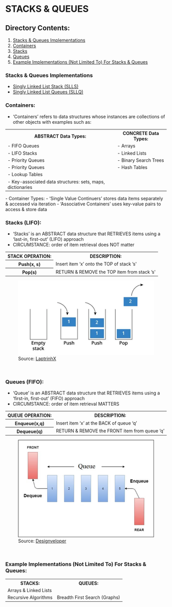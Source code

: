 # STACKS & QUEUES

## Directory Contents:
1) [Stacks & Queues Implementations](#stacks--queues-implementations)
2) [Containers](#containers)
3) [Stacks](#stacks-lifo)
4) [Queues](#queues-fifo)
5) [Example Implementations (Not Limited To) For Stacks & Queues](#example-implementations-not-limited-to-for-stacks--queues)

### Stacks & Queues Implementations
- [Singly Linked List Stack (SLLS)](https://github.com/Zero-Luminance/ads-c/tree/main/data-structures/stacks-and-queues/singly-linked-list-stack-files)
- [Singly Linked List Queues (SLLQ)](https://github.com/Zero-Luminance/ads-c/tree/main/data-structures/stacks-and-queues/singly-linked-list-queue-files)

### Containers:
- ‘Containers’ refers to data structures whose instances are collections of other objects with examples such as:
<table>
    <tr>
        <th scope="col">ABSTRACT Data Types:</th>
        <th scope="col">CONCRETE Data Types:</th>
    </tr>
    <tr>
        <td>- FIFO Queues</td>
        <td>- Arrays</td>
    </tr>
    <tr>
        <td>- LIFO Stacks</td>
        <td>- Linked Lists</td>
    </tr>
    <tr>
        <td>- Priority Queues</td>
        <td>- Binary Search Trees</td>
    </tr>
    <tr>
        <td>- Priority Queues</td>
        <td>- Hash Tables</td>
    </tr>
    <tr>
        <td>- Lookup Tables</td>
        <td>&nbsp</td>
    </tr>
    <tr>
        <td>- Key-associated data structures: sets, maps, dictionaries</td>
        <td>&nbsp</td>
    </tr>
</table>
- Container Types:
    - ‘Single Value Continuers’ stores data items separately & accessed via iteration
    - ‘Associative Containers’ uses key-value pairs to access & store data

### Stacks (LIFO):
- ‘Stacks’ is an ABSTRACT data structure that RETRIEVES items using a ‘last-in, first-out’ (LIFO) approach
- CIRCUMSTANCE: order of item retrieval does NOT matter
<table>
    <tr>
        <th scope="col">STACK OPERATION:</th>
        <th scope="col">DESCRIPTION:</th>
    </tr>
    <tr>
        <th scope="row">Push(x, s)</th>
        <td>Insert item ‘x’ onto the TOP of stack ’s'</td>
    </tr>
    <tr>
        <th scope="row">Pop(s)</th>
        <td>RETURN & REMOVE the TOP item from stack ’s'</td>
    </tr>
</table>
<figure>
    <img src="../../assets/markdown-images/stack-diagram.png" alt="Stack Diagram">
    <figcaption>Source: <a href="https://laptrinhx.com/stacks-and-queues-simplified-1889506540/">LaptrinhX</a></figcaption>
</figure>
<br>

### Queues (FIFO):
- ‘Queue’ is an ABSTRACT data structure that RETRIEVES items using a ‘first-in, first-out’ (FIFO) approach
- CIRCUMSTANCE: order of item retrieval MATTERS
<table>
    <tr>
        <th scope="col">QUEUE OPERATION:</th>
        <th scope="col">DESCRIPTION:</th>
    </tr>
    <tr>
        <th scope="row">Enqueue(x,q)</th>
        <td>Insert item ‘x’ at the BACK of queue ‘q’</td>
    </tr>
    <tr>
        <th scope="row">Dequeue(q)</th>
        <td>RETURN & REMOVE the FRONT item from queue ‘q’</td>
    </tr>
</table>
<figure>
    <img src="../../assets/markdown-images/queue-diagram.jpeg" alt="Queue Diagram">
    <figcaption>Source: <a href="https://www.designveloper.com/blog/stacks-and-queues-data-structures/">Designveloper</a></figcaption>
</figure>
<br>

### Example Implementations (Not Limited To) For Stacks & Queues:
<table>
    <tr>
        <th scope="col">STACKS:</th>
        <th scope="col">QUEUES:</th>
    </tr>
    <tr>
        <td colspan="2">Arrays & Linked Lists</tr>
    </tr>
    <tr>
        <td>Recursive Algorithms</td>
        <td>Breadth First Search (Graphs)</td>
    </tr>
</table>